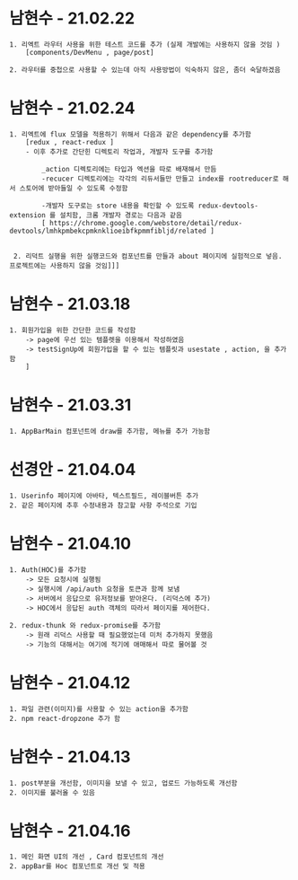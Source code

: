 # 남현수 - 21.02.22
    1. 리엑트 라우터 사용을 위한 테스트 코드를 추가 (실제 개발에는 사용하지 않을 것임 )
        [components/DevMenu , page/post] 

    2. 라우터를 중첩으로 사용할 수 있는데 아직 사용방법이 익숙하지 않은, 좀더 숙달하겠음


# 남현수 - 21.02.24
    1. 리엑트에 flux 모델을 적용하기 위해서 다음과 같은 dependency를 추가함 
        [redux , react-redux ]
        - 이후 추가로 간단힌 디렉토리 작업과, 개발자 도구를 추가함 

            _action 디렉토리에는 타입과 엑션을 따로 배재해서 만듬
            -recucer 디렉토리에는 각각의 리듀서들만 만들고 index를 rootreducer로 해서 스토어에 받아들일 수 있도록 수정함

            -개발자 도구로는 store 내용을 확인할 수 있도록 redux-devtools-extension 를 설치함, 크롬 개발자 경로는 다음과 같음 
            [ https://chrome.google.com/webstore/detail/redux-devtools/lmhkpmbekcpmknklioeibfkpmmfibljd/related ]


     2. 리덕트 실행을 위한 실행코드와 컴포넌트를 만들과 about 페이지에 실험적으로 넣음. 프로젝트에는 사용하지 않을 것임]]]



# 남현수 - 21.03.18
    1. 회원가입을 위한 간단한 코드를 작성함
        -> page에 우선 있는 템플렛을 이용해서 작성하였음
        -> testSignUp에 회원가입을 할 수 있는 템플릿과 usestate , action, 을 추가함
        ]

# 남현수 - 21.03.31
    1. AppBarMain 컴포넌트에 draw를 추가함, 메뉴를 추가 가능함

# 선경안 - 21.04.04
    1. Userinfo 페이지에 아바타, 텍스트필드, 레이블버튼 추가
    2. 같은 페이지에 추후 수정내용과 참고할 사항 주석으로 기입


# 남현수 - 21.04.10
    1. Auth(HOC)를 추가함 
        -> 모든 요청시에 실행됨
        -> 실행시에 /api/auth 요청을 토큰과 함께 보냄
        -> 서버에서 응답으로 유저정보를 받아온다. (리덕스에 추가)
        -> HOC에서 응답된 auth 객체의 따라서 페이지를 제어한다. 

    2. redux-thunk 와 redux-promise를 추가함
        -> 원래 리덕스 사용할 때 필요했었는데 미처 추가하지 못했음
        -> 기능의 대해서는 여기에 적기에 애매해서 따로 물어볼 것


# 남현수 - 21.04.12
    1. 파일 관련(이미지)를 사용할 수 있는 action을 추가함
    2. npm react-dropzone 추가 함


# 남현수 - 21.04.13
    1. post부분을 개선함, 이미지을 보낼 수 있고, 업로드 가능하도록 개선함
    2. 이미지를 불러올 수 있음

    
# 남현수 - 21.04.16
    1. 메인 화면 UI의 개선 , Card 컴포넌트의 개선
    2. appBar를 Hoc 컴포넌트로 개선 및 적용